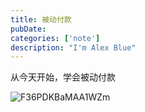 ```yaml
---
title: 被动付款
pubDate:
categories: ['note']
description: "I'm Alex Blue"
---
```


从今天开始，学会被动付款

![F36PDKBaMAA1WZm](./attachments/bafybeihgl4dqyixtdsooleiimjmvyxf7vycwv267dq22dt25ekpu7h7cny)
